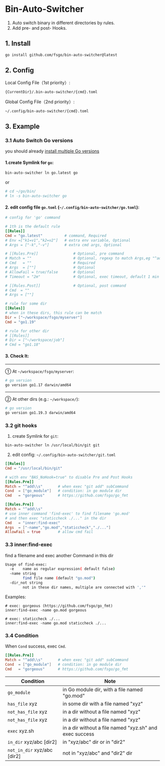 # Bin-Auto-Switcher

1. Auto switch binary in different directories by rules.  
2. Add pre- and post- Hooks.

## 1. Install

```bash
go install github.com/fsgo/bin-auto-switcher@latest
```

## 2. Config
Local Config File（1st priority）:
```
{CurrentDir}/.bin-auto-switcher/{cmd}.toml
```

Global Config File（2nd priority）:
```
~/.config/bin-auto-switcher/{cmd}.toml
```

## 3. Example
### 3.1 Auto Switch Go versions
you should already [install multiple Go versions](https://github.com/fsgo/smart-go-dl)

#### 1.create Symlink for `go`:
```bash
bin-auto-switcher ln go.latest go
```

or

```bash
# cd ~/go/bin/
# ln -s bin-auto-switcher go
```
#### 2. edit config file `go.toml` (`~/.config/bin-auto-switcher/go.toml`):
```toml
# config for 'go' command

# 1th is the default rule
[[Rules]]
Cmd = "go.latest"          # command, Required
# Env =["k1=v1","k2=v2"]   # extra env variable, Optional
# Args = ["-k","-v"]       # extra cmd args, Optional

# [[Rules.Pre]]                # Optional, pre command
# Match = ""                   # Optional, regexp to match Args,eg "^add\\s" will match "git add ."
# Cmd   = ""                   # Required
# Args  = [""]                 # Optional
# AllowFail = true/false       # Optional
# Timeout = "2m"               # Optional, exec timeout, default 1 min

# [[Rules.Post]]               # Optional, post command
# Cmd  = ""
# Args = [""]

# rule for some dir
[[Rules]]
# when in these dirs, this rule can be match
Dir = ["~/workspace/fsgo/myserver"]
Cmd = "go1.19"

# rule for other dir
# [[Rules]]
# Dir = ["~/workspace/job"]
# Cmd = "go1.18"
```

#### 3. Check It:

----------
① At  `~/workspace/fsgo/myserver`: 
```bash
# go version
go version go1.17 darwin/amd64
```
-----------
②  At other dirs (e.g.: `~/workspace/`):
```bash
# go version
go version go1.19.3 darwin/amd64
```

### 3.2 git hooks
1. create Symlink for `git`:
```bash
bin-auto-switcher ln /usr/local/bin/git git
```

2. edit config: `~/.config/bin-auto-switcher/git.toml`
```toml
[[Rules]]
Cmd = "/usr/local/bin/git"              

# with env "BAS_NoHook=true" to disable Pre and Post Hooks
[[Rules.Pre]]               
Match = "^add\\s"       # when exec "git add" subCommand
Cond  = ["go_module"]   # condition: in go module dir
Cmd   = "gorgeous"      # https://github.com/fsgo/go_fmt

[[Rules.Pre]]               
Match = "^add\\s"
# use inner command 'find-exec' to find filename 'go.mod' 
# and then exec "staticcheck ./..." in the dir
Cmd   = "inner:find-exec"
Args  = ["-name","go.mod","staticcheck","./..."]
AllowFail = true        # allow cmd fail
```

### 3.3 inner:find-exec
find a filename and exec another Command in this dir
```bash
Usage of find-exec:
  -e	name as regular expression( default false)
  -name string
    	find file name (default "go.mod")
  -dir_not string
    	not in these dir names, multiple are connected with ','"
```

Examples:
```
# exec: gorgeous (https://github.com/fsgo/go_fmt)
inner:find-exec -name go.mod gorgeous

# exec: staticcheck ./...
inner:find-exec -name go.mod staticcheck ./...
```

### 3.4 Condition
When `Cond` success, exec `Cmd`.
```toml
[[Rules.Pre]]               
Match = "^add\\s"       # when exec "git add" subCommand
Cond  = ["go_module"]   # condition: in go module dir
Cmd   = "gorgeous"      # https://github.com/fsgo/go_fmt
```
| Condition                   | Note                                                    |
|-----------------------------|---------------------------------------------------------|
| `go_module`                 | in Go module dir, with a file named "go.mod"            |
| `has_file` xyz              | in some dir with a file named "xyz"                     | 
| `not_has_file` xyz          | in a dir without a file named "xyz"                     | 
| `not_has_file` xyz          | in a dir without a file named "xyz"                     | 
| `exec` xyz.sh               | in a dir without a file named "xyz.sh" and exec success | 
| `in_dir` xyz/abc [dir2]     | in "xyz/abc" dir or in "dir2"                           | 
| `not_in_dir` xyz/abc [dir2] | not in "xyz/abc" and "dir2" dir                         | 